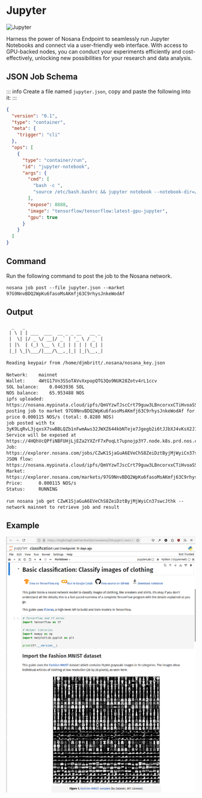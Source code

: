 # Jupyter

![Jupyter](./jupyter.gif)

Harness the power of Nosana Endpoint to seamlessly run Jupyter Notebooks and connect via a user-friendly web interface. 
With access to GPU-backed nodes, you can conduct your experiments efficiently and cost-effectively, unlocking new possibilities for your research and data analysis.

## JSON Job Schema

::: info
Create a file named `jupyter.json`, copy and paste the following into it:
:::

```json
{
  "version": "0.1",
  "type": "container",
  "meta": {
    "trigger": "cli"
  },
  "ops": [
    {
      "type": "container/run",
      "id": "jupyter-notebook",
      "args": {
        "cmd": [
          "bash -c ",
          "source /etc/bash.bashrc && jupyter notebook --notebook-dir=/tf --ip 0.0.0.0 --no-browser --allow-root --NotebookApp.token='' --NotebookApp.password=''"
        ],
        "expose": 8888,
        "image": "tensorflow/tensorflow:latest-gpu-jupyter",
        "gpu": true
      }
    }
  ]
}
```

## Command

Run the following command to post the job to the Nosana network.

```sh:no-line-numbers
nosana job post --file jupyter.json --market 97G9NnvBDQ2WpKu6fasoMsAKmfj63C9rhysJnkeWodAf
```

## Output

```sh:no-line-numbers{16}
  _   _
 | \ | | ___  ___  __ _ _ __   __ _
 |  \| |/ _ \/ __|/ _` | '_ \ / _` |
 | |\  | (_) \__ \ (_| | | | | (_| |
 |_| \_|\___/|___/\__,_|_| |_|\__,_|

Reading keypair from /home/djmbritt/.nosana/nosana_key.json

Network:	mainnet
Wallet:		4WtG17Vn3SSoTAVvXxpopQTG3Qo9NUK28Zotv4rL1ccv
SOL balance:	0.0463936 SOL
NOS balance:	65.953488 NOS
ipfs uploaded:	https://nosana.mypinata.cloud/ipfs/QmVYzwTJscCrt79guw3LBncorxxCTiHvoaSSFTmfJZmDoW
posting job to market 97G9NnvBDQ2WpKu6fasoMsAKmfj63C9rhysJnkeWodAf for price 0.000115 NOS/s (total: 0.8280 NOS)
job posted with tx 3yK9LqRvL3jqxsX7swBBLQZb1nFwmAws32JWXZ644kbNTeje7Jgegb2i6tJJbXJ4vKsX2J17g3rbgPBZfycsfSCG!
Service will be exposed at https://4HQhVcQPfiNBFUHjLjEZa2YXZrF7xPoqLt7upnojp3Y7.node.k8s.prd.nos.ci
Job:		https://explorer.nosana.com/jobs/CZwK1SjaGuA6EVeChS8ZeiDztByjMjWyiCn37swcJthk
JSON flow:	https://nosana.mypinata.cloud/ipfs/QmVYzwTJscCrt79guw3LBncorxxCTiHvoaSSFTmfJZmDoW
Market:		https://explorer.nosana.com/markets/97G9NnvBDQ2WpKu6fasoMsAKmfj63C9rhysJnkeWodAf
Price:		0.000115 NOS/s
Status:		RUNNING

run nosana job get CZwK1SjaGuA6EVeChS8ZeiDztByjMjWyiCn37swcJthk --network mainnet to retrieve job and result
```

## Example


![Jupyter Notebook](./jupyter.png)



